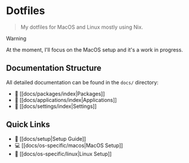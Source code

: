 # Dotfiles

> My dotfiles for MacOS and Linux mostly using Nix.

>[!Warning]
> At the moment, I'll focus on the MacOS setup and it's a work in progress.

## Documentation Structure

All detailed documentation can be found in the `docs/` directory:

- 📁 [[docs/packages/index|Packages]]
- 📁 [[docs/applications/index|Applications]]
- 📁 [[docs/settings/index|Settings]]

## Quick Links

- 🔧 [[docs/setup|Setup Guide]]
- 💻 [[docs/os-specific/macos|MacOS Setup]]
- 🐧 [[docs/os-specific/linux|Linux Setup]]

